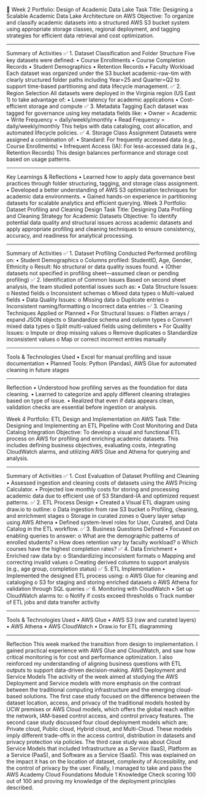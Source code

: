 📘 Week 2 Portfolio: Design of Academic Data Lake
Task Title:
Designing a Scalable Academic Data Lake Architecture on AWS
Objective:
To organize and classify academic datasets into a structured AWS S3 bucket system using appropriate storage classes, regional deployment, and tagging strategies for efficient data retrieval and cost optimization.
________________________________________
Summary of Activities
✅ 1. Dataset Classification and Folder Structure
Five key datasets were defined:
•	Course Enrollments
•	Course Completion Records
•	Student Demographics
•	Retention Records
•	Faculty Workload
Each dataset was organized under the S3 bucket academic-raw-tim with clearly structured folder paths including Year=25 and Quarter=Q2 to support time-based partitioning and data lifecycle management.
✅ 2. Region Selection
All datasets were deployed in the Virginia region (US East 1) to take advantage of:
•	Lower latency for academic applications
•	Cost-efficient storage and compute
✅ 3. Metadata Tagging
Each dataset was tagged for governance using key metadata fields like:
•	Owner = Academic
•	Write Frequency = daily/weekly/monthly
•	Read Frequency = daily/weekly/monthly
This helps with data cataloging, cost allocation, and automated lifecycle policies.
✅ 4. Storage Class Assignment
Datasets were assigned a combination of:
•	Standard: For frequently accessed data (e.g., Course Enrollments)
•	Infrequent Access (IA): For less-accessed data (e.g., Retention Records)
This design balances performance and storage cost based on usage patterns.
________________________________________
Key Learnings & Reflections
•	Learned how to apply data governance best practices through folder structuring, tagging, and storage class assignment.
•	Developed a better understanding of AWS S3 optimization techniques for academic data environments.
•	Gained hands-on experience in partitioning datasets for scalable analytics and efficient querying.
Week 3 Portfolio: Dataset Profiling and Cleaning Design
Task Title:
Designing Data Profiling and Cleaning Strategy for Academic Datasets
Objective:
To identify potential data quality and structural issues across academic datasets and apply appropriate profiling and cleaning techniques to ensure consistency, accuracy, and readiness for analytical processing.
________________________________________
Summary of Activities
✅ 1. Dataset Profiling Conducted
Performed profiling on:
•	Student Demographics
o	Columns profiled: StudentID, Age, Gender, Ethnicity
o	Result: No structural or data quality issues found.
•	(Other datasets not specified in profiling sheet—assumed clean or pending profiling)
✅ 2. Identification of Common Issues
Based on second sheet analysis, the team studied potential issues such as:
•	Data Structure Issues:
o	Nested fields
o	Inconsistent schemas
o	Mixed data types
o	Multi-valued fields
•	Data Quality Issues:
o	Missing data
o	Duplicate entries
o	Inconsistent naming/formatting
o	Incorrect data entries
✅ 3. Cleaning Techniques Applied or Planned
•	For Structural Issues:
o	Flatten arrays / expand JSON objects
o	Standardize schema and column types
o	Convert mixed data types
o	Split multi-valued fields using delimiters
•	For Quality Issues:
o	Impute or drop missing values
o	Remove duplicates
o	Standardize inconsistent values
o	Map or correct incorrect entries manually
________________________________________
Tools & Technologies Used
•	Excel for manual profiling and issue documentation
•	Planned Tools: Python (Pandas), AWS Glue for automated cleaning in future stages
________________________________________
Reflection
•	Understood how profiling serves as the foundation for data cleaning.
•	Learned to categorize and apply different cleaning strategies based on type of issue.
•	Realized that even if data appears clean, validation checks are essential before ingestion or analysis.

Week 4 Portfolio: ETL Design and Implementation on AWS
Task Title:
Designing and Implementing an ETL Pipeline with Cost Monitoring and Data Catalog Integration
Objective:
To develop a visual and functional ETL process on AWS for profiling and enriching academic datasets. This includes defining business objectives, evaluating costs, integrating CloudWatch alarms, and utilizing AWS Glue and Athena for querying and analysis.
________________________________________
Summary of Activities
✅ 1. Cost Evaluation of Dataset Profiling and Cleaning
•	Assessed ingestion and cleaning costs of datasets using the AWS Pricing Calculator.
•	Projected low monthly costs for storing and processing academic data due to efficient use of S3 Standard-IA and optimized request patterns.
✅ 2. ETL Process Design
•	Created a Visual ETL diagram using draw.io to outline:
o	Data ingestion from raw S3 bucket
o	Profiling, cleaning, and enrichment stages
o	Storage in curated zones
o	Query layer setup using AWS Athena
•	Defined system-level roles for User, Curated, and Data Catalog in the ETL workflow.
✅ 3. Business Questions Defined
•	Focused on enabling queries to answer:
o	What are the demographic patterns of enrolled students?
o	How does retention vary by faculty workload?
o	Which courses have the highest completion rates?
✅ 4. Data Enrichment
•	Enriched raw data by:
o	Standardizing inconsistent formats
o	Mapping and correcting invalid values
o	Creating derived columns to support analysis (e.g., age group, completion status)
✅ 5. ETL Implementation
•	Implemented the designed ETL process using:
o	AWS Glue for cleaning and cataloging
o	S3 for staging and storing enriched datasets
o	AWS Athena for validation through SQL queries
✅ 6. Monitoring with CloudWatch
•	Set up CloudWatch alarms to:
o	Notify if costs exceed thresholds
o	Track number of ETL jobs and data transfer activity
________________________________________
Tools & Technologies Used
•	AWS Glue
•	AWS S3 (raw and curated layers)
•	AWS Athena
•	AWS CloudWatch
•	Draw.io for ETL diagramming
________________________________________
Reflection
This week marked the transition from design to implementation. I gained practical experience with AWS Glue and CloudWatch, and saw how critical monitoring is for cost and performance optimization. I also reinforced my understanding of aligning business questions with ETL outputs to support data-driven decision-making.
AWS Deployment and Service Models 
The activity of the week aimed at studying the AWS Deployment and Service models with more emphasis on the contrast between the traditional computing infrastructure and the emerging cloud-based solutions. The first case study focused on the difference between the dataset location, access, and privacy of the traditional models hosted by UCW premises or AWS Cloud models, which offers the global reach within the network, IAM-based control access, and control privacy features. The second case study discussed four cloud deployment models which are; Private cloud, Public cloud, Hybrid cloud, and Multi-Cloud. These models imply different trade-offs in the access control, distribution in datasets and privacy protection via policies. The third case study was about Cloud Service Models that included Infrastructure as a Service (IaaS), Platform as a Service (PaaS), and Software as a Service (SaaS). This was explained on the impact it has on the location of dataset, complexity of Accessibility, and the control of privacy by the user. Finally, I managed to take and pass the AWS Academy Cloud Foundations Module 1 Knowledge Check scoring 100 out of 100 and proving my knowledge of the deployment principles described.

